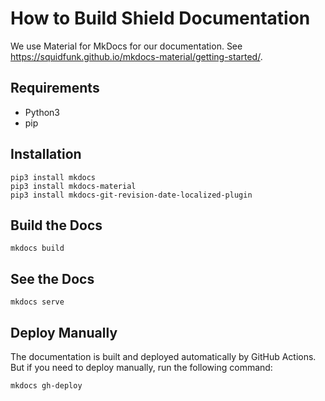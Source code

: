 # How to Build Shield Documentation

We use Material for MkDocs for our documentation.
See https://squidfunk.github.io/mkdocs-material/getting-started/.

## Requirements

- Python3
- pip

## Installation

```console
pip3 install mkdocs
pip3 install mkdocs-material
pip3 install mkdocs-git-revision-date-localized-plugin
```

## Build the Docs

```consolse
mkdocs build
```

## See the Docs

```consolse
mkdocs serve
```

## Deploy Manually

The documentation is built and deployed automatically by GitHub Actions. But if
you need to deploy manually, run the following command:

```console
mkdocs gh-deploy
```
